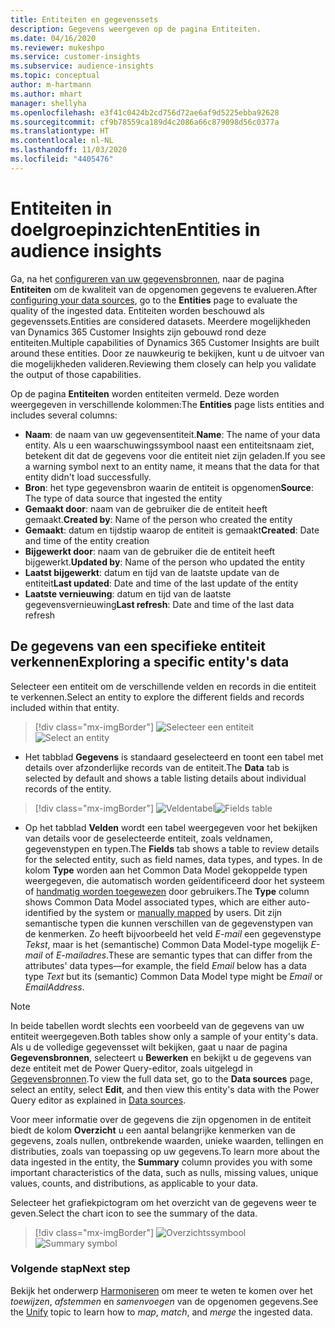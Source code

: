 ```yaml
---
title: Entiteiten en gegevenssets
description: Gegevens weergeven op de pagina Entiteiten.
ms.date: 04/16/2020
ms.reviewer: mukeshpo
ms.service: customer-insights
ms.subservice: audience-insights
ms.topic: conceptual
author: m-hartmann
ms.author: mhart
manager: shellyha
ms.openlocfilehash: e3f41c0424b2cd756d72ae6af9d5225ebba92628
ms.sourcegitcommit: cf9b78559ca189d4c2086a66c879098d56c0377a
ms.translationtype: HT
ms.contentlocale: nl-NL
ms.lasthandoff: 11/03/2020
ms.locfileid: "4405476"
---
```

# <a name="entities-in-audience-insights"></a><span data-ttu-id="f4f80-103">Entiteiten in doelgroepinzichten</span><span class="sxs-lookup"><span data-stu-id="f4f80-103">Entities in audience insights</span></span>

<span data-ttu-id="f4f80-104">Ga, na het [configureren van uw gegevensbronnen](data-sources.md), naar de pagina **Entiteiten** om de kwaliteit van de opgenomen gegevens te evalueren.</span><span class="sxs-lookup"><span data-stu-id="f4f80-104">After [configuring your data sources](data-sources.md), go to the **Entities** page to evaluate the quality of the ingested data.</span></span> <span data-ttu-id="f4f80-105">Entiteiten worden beschouwd als gegevenssets.</span><span class="sxs-lookup"><span data-stu-id="f4f80-105">Entities are considered datasets.</span></span> <span data-ttu-id="f4f80-106">Meerdere mogelijkheden van Dynamics 365 Customer Insights zijn gebouwd rond deze entiteiten.</span><span class="sxs-lookup"><span data-stu-id="f4f80-106">Multiple capabilities of Dynamics 365 Customer Insights are built around these entities.</span></span> <span data-ttu-id="f4f80-107">Door ze nauwkeurig te bekijken, kunt u de uitvoer van die mogelijkheden valideren.</span><span class="sxs-lookup"><span data-stu-id="f4f80-107">Reviewing them closely can help you validate the output of those capabilities.</span></span>

<span data-ttu-id="f4f80-108">Op de pagina **Entiteiten** worden entiteiten vermeld. Deze worden weergegeven in verschillende kolommen:</span><span class="sxs-lookup"><span data-stu-id="f4f80-108">The **Entities** page lists entities and includes several columns:</span></span>

- <span data-ttu-id="f4f80-109">**Naam**: de naam van uw gegevensentiteit.</span><span class="sxs-lookup"><span data-stu-id="f4f80-109">**Name**: The name of your data entity.</span></span> <span data-ttu-id="f4f80-110">Als u een waarschuwingssymbool naast een entiteitsnaam ziet, betekent dit dat de gegevens voor die entiteit niet zijn geladen.</span><span class="sxs-lookup"><span data-stu-id="f4f80-110">If you see a warning symbol next to an entity name, it means that the data for that entity didn't load successfully.</span></span>
- <span data-ttu-id="f4f80-111">**Bron**: het type gegevensbron waarin de entiteit is opgenomen</span><span class="sxs-lookup"><span data-stu-id="f4f80-111">**Source**: The type of data source that ingested the entity</span></span>
- <span data-ttu-id="f4f80-112">**Gemaakt door**: naam van de gebruiker die de entiteit heeft gemaakt.</span><span class="sxs-lookup"><span data-stu-id="f4f80-112">**Created by**: Name of the person who created the entity</span></span>
- <span data-ttu-id="f4f80-113">**Gemaakt**: datum en tijdstip waarop de entiteit is gemaakt</span><span class="sxs-lookup"><span data-stu-id="f4f80-113">**Created**: Date and time of the entity creation</span></span>
- <span data-ttu-id="f4f80-114">**Bijgewerkt door**: naam van de gebruiker die de entiteit heeft bijgewerkt.</span><span class="sxs-lookup"><span data-stu-id="f4f80-114">**Updated by**: Name of the person who updated the entity</span></span>
- <span data-ttu-id="f4f80-115">**Laatst bijgewerkt**: datum en tijd van de laatste update van de entiteit</span><span class="sxs-lookup"><span data-stu-id="f4f80-115">**Last updated**: Date and time of the last update of the entity</span></span>
- <span data-ttu-id="f4f80-116">**Laatste vernieuwing**: datum en tijd van de laatste gegevensvernieuwing</span><span class="sxs-lookup"><span data-stu-id="f4f80-116">**Last refresh**: Date and time of the last data refresh</span></span>

## <a name="exploring-a-specific-entitys-data"></a><span data-ttu-id="f4f80-117">De gegevens van een specifieke entiteit verkennen</span><span class="sxs-lookup"><span data-stu-id="f4f80-117">Exploring a specific entity's data</span></span>

<span data-ttu-id="f4f80-118">Selecteer een entiteit om de verschillende velden en records in die entiteit te verkennen.</span><span class="sxs-lookup"><span data-stu-id="f4f80-118">Select an entity to explore the different fields and records included within that entity.</span></span>

> [!div class="mx-imgBorder"]
> <span data-ttu-id="f4f80-119">![Selecteer een entiteit](media/data-manager-entities-data.png "Een entiteit selecteren")</span><span class="sxs-lookup"><span data-stu-id="f4f80-119">![Select an entity](media/data-manager-entities-data.png "Select an entity")</span></span>

- <span data-ttu-id="f4f80-120">Het tabblad **Gegevens** is standaard geselecteerd en toont een tabel met details over afzonderlijke records van de entiteit.</span><span class="sxs-lookup"><span data-stu-id="f4f80-120">The **Data** tab is selected by default and shows a table listing details about individual records of the entity.</span></span>

> [!div class="mx-imgBorder"]
> <span data-ttu-id="f4f80-121">![Veldentabel](media/data-manager-entities-fields.PNG "Veldentabel")</span><span class="sxs-lookup"><span data-stu-id="f4f80-121">![Fields table](media/data-manager-entities-fields.PNG "Fields table")</span></span>

- <span data-ttu-id="f4f80-122">Op het tabblad **Velden** wordt een tabel weergegeven voor het bekijken van details voor de geselecteerde entiteit, zoals veldnamen, gegevenstypen en typen.</span><span class="sxs-lookup"><span data-stu-id="f4f80-122">The **Fields** tab shows a table to review details for the selected entity, such as field names, data types, and types.</span></span> <span data-ttu-id="f4f80-123">In de kolom **Type** worden aan het Common Data Model gekoppelde typen weergegeven, die automatisch worden geïdentificeerd door het systeem of [handmatig worden toegewezen](map-entities.md) door gebruikers.</span><span class="sxs-lookup"><span data-stu-id="f4f80-123">The **Type** column shows Common Data Model associated types, which are either auto-identified by the system or [manually mapped](map-entities.md) by users.</span></span> <span data-ttu-id="f4f80-124">Dit zijn semantische typen die kunnen verschillen van de gegevenstypen van de kenmerken. Zo heeft bijvoorbeeld het veld *E-mail* een gegevenstype *Tekst*, maar is het (semantische) Common Data Model-type mogelijk *E-mail* of *E-mailadres*.</span><span class="sxs-lookup"><span data-stu-id="f4f80-124">These are semantic types that can differ from the attributes' data types—for example, the field *Email* below has a data type *Text* but its (semantic) Common Data Model type might be *Email* or *EmailAddress*.</span></span>

> [!NOTE]
> <span data-ttu-id="f4f80-125">In beide tabellen wordt slechts een voorbeeld van de gegevens van uw entiteit weergegeven.</span><span class="sxs-lookup"><span data-stu-id="f4f80-125">Both tables show only a sample of your entity's data.</span></span> <span data-ttu-id="f4f80-126">Als u de volledige gegevensset wilt bekijken, gaat u naar de pagina **Gegevensbronnen**, selecteert u **Bewerken** en bekijkt u de gegevens van deze entiteit met de Power Query-editor, zoals uitgelegd in [Gegevensbronnen](data-sources.md).</span><span class="sxs-lookup"><span data-stu-id="f4f80-126">To view the full data set, go to the **Data sources** page, select an entity, select **Edit**, and then view this entity's data with the Power Query editor as explained in [Data sources](data-sources.md).</span></span>

<span data-ttu-id="f4f80-127">Voor meer informatie over de gegevens die zijn opgenomen in de entiteit biedt de kolom **Overzicht** u een aantal belangrijke kenmerken van de gegevens, zoals nullen, ontbrekende waarden, unieke waarden, tellingen en distributies, zoals van toepassing op uw gegevens.</span><span class="sxs-lookup"><span data-stu-id="f4f80-127">To learn more about the data ingested in the entity, the **Summary** column provides you with some important characteristics of the data, such as nulls, missing values, unique values, counts, and distributions, as applicable to your data.</span></span>

<span data-ttu-id="f4f80-128">Selecteer het grafiekpictogram om het overzicht van de gegevens weer te geven.</span><span class="sxs-lookup"><span data-stu-id="f4f80-128">Select the chart icon to see the summary of the data.</span></span>

> [!div class="mx-imgBorder"]
> <span data-ttu-id="f4f80-129">![Overzichtssymbool](media/data-manager-entities-summary.png "Aanvraagoverzichtstabel")</span><span class="sxs-lookup"><span data-stu-id="f4f80-129">![Summary symbol](media/data-manager-entities-summary.png "Data summary table")</span></span>

### <a name="next-step"></a><span data-ttu-id="f4f80-130">Volgende stap</span><span class="sxs-lookup"><span data-stu-id="f4f80-130">Next step</span></span>

<span data-ttu-id="f4f80-131">Bekijk het onderwerp [Harmoniseren](data-unification.md) om meer te weten te komen over het *toewijzen*, *afstemmen* en *samenvoegen* van de opgenomen gegevens.</span><span class="sxs-lookup"><span data-stu-id="f4f80-131">See the [Unify](data-unification.md) topic to learn how to *map*, *match*, and *merge* the ingested data.</span></span>
